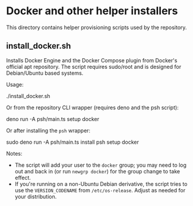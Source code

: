 Docker and other helper installers
================================

This directory contains helper provisioning scripts used by the repository.

install_docker.sh
------------------

Installs Docker Engine and the Docker Compose plugin from Docker's official
apt repository. The script requires sudo/root and is designed for Debian/Ubuntu
based systems.

Usage:

  ./install_docker.sh

Or from the repository CLI wrapper (requires deno and the psh script):

  deno run -A psh/main.ts setup docker

Or after installing the `psh` wrapper:

  sudo deno run -A psh/main.ts install
  psh setup docker

Notes:
- The script will add your user to the `docker` group; you may need to log out
  and back in (or run `newgrp docker`) for the group change to take effect.
- If you're running on a non-Ubuntu Debian derivative, the script tries to use
  the `VERSION_CODENAME` from `/etc/os-release`. Adjust as needed for your
  distribution.

